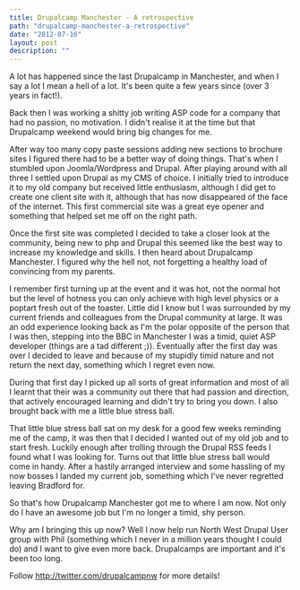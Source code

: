 ```yaml
---
title: Drupalcamp Manchester - A retrospective
path: "drupalcamp-manchester-a-retrospective"
date: "2012-07-16"
layout: post
description: ""
---
```

A lot has happened since the last Drupalcamp in Manchester, and when I say a lot I mean a hell of a lot. It's been quite a few years since (over 3 years in fact!).

Back then I was working a shitty job writing ASP code for a company that had no passion, no motivation. I didn't realise it at the time but that Drupalcamp weekend would bring big changes for me.

After way too many copy paste sessions adding new sections to brochure sites I figured there had to be a better way of doing things. That's when I stumbled upon Joomla/Wordpress and Drupal. After playing around with all three I settled upon Drupal as my CMS of choice. I initially tried to introduce it to my old company but received little enthusiasm, although I did get to create one client site with it, although that has now disappeared of the face of the internet. This first commercial site was a great eye opener and something that helped set me off on the right path.

Once the first site was completed I decided to take a closer look at the community, being new to php and Drupal this seemed like the best way to increase my knowledge and skills. I then heard about Drupalcamp Manchester. I figured why the hell not, not forgetting a healthy load of convincing from my parents.

I remember first turning up at the event and it was hot, not the normal hot but the level of hotness you can only achieve with high level physics or a poptart fresh out of the toaster. Little did I know but I was surrounded by my current friends and colleagues from the Drupal community at large. It was an odd experience looking back as I'm the polar opposite of the person that I was then, stepping into the BBC in Manchester I was a timid, quiet ASP developer (things are a tad different ;)). Eventually after the first day was over I decided to leave and because of my stupidly timid nature and not return the next day, something which I regret even now.

During that first day I picked up all sorts of great information and most of all I learnt that their was a community out there that had passion and direction, that actively encouraged learning and didn't try to bring you down. I also brought back with me a little blue stress ball.

That little blue stress ball sat on my desk for a good few weeks reminding me of the camp, it was then that I decided I wanted out of my old job and to start fresh. Luckily enough after trolling through the Drupal RSS feeds I found what I was looking for. Turns out that little blue stress ball would come in handy. After a hastily arranged interview and some hassling of my now bosses I landed my current job, something which I've never regretted leaving Bradford for.

So that's how Drupalcamp Manchester got me to where I am now. Not only do I have an awesome job but I'm no longer a timid, shy person.

Why am I bringing this up now? Well I now help run North West Drupal User group with Phil (something which I never in a million years thought I could do) and I want to give even more back. Drupalcamps are important and it's been too long.

Follow http://twitter.com/drupalcampnw for more details!
